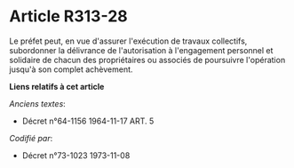 # Article R313-28

Le préfet peut, en vue d'assurer l'exécution de travaux collectifs, subordonner la délivrance de l'autorisation à
l'engagement personnel et solidaire de chacun des propriétaires ou associés de poursuivre l'opération jusqu'à son complet
achèvement.

**Liens relatifs à cet article**

_Anciens textes_:

  - Décret n°64-1156 1964-11-17 ART. 5

_Codifié par_:

  - Décret n°73-1023 1973-11-08
